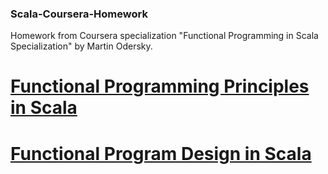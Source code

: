 ### Scala-Coursera-Homework
Homework from Coursera specialization "Functional Programming in Scala Specialization" by Martin Odersky.

# [Functional Programming Principles in Scala](https://github.com/maxim092001/Scala-Coursera-Homework/tree/master/principles)

# [Functional Program Design in Scala](https://github.com/maxim092001/Scala-Coursera-Homework/tree/master/design)

